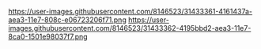 https://user-images.githubusercontent.com/8146523/31433361-4161437a-aea3-11e7-808c-e06723206f71.png
https://user-images.githubusercontent.com/8146523/31433362-4195bbd2-aea3-11e7-8ca0-1501e98037f7.png
